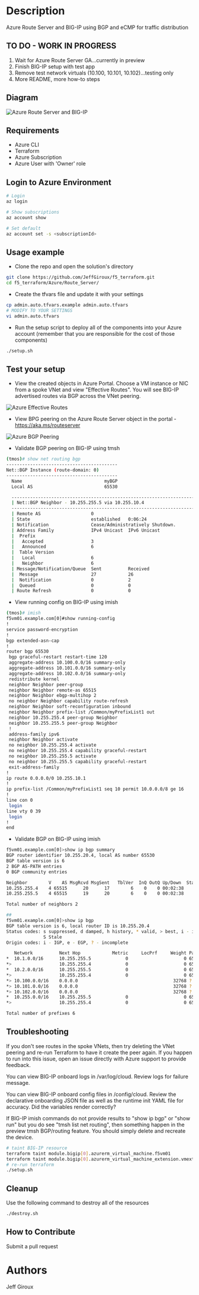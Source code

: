 # Description
Azure Route Server and BIG-IP using BGP and eCMP for traffic distribution

## TO DO - WORK IN PROGRESS
1. Wait for Azure Route Server GA...currently in preview
2. Finish BIG-IP setup with test app
3. Remove test network virtuals (10.100, 10.101, 10.102)...testing only
4. More README, more how-to steps

## Diagram

![Azure Route Server and BIG-IP](images/azure-route-server-overview.png)

## Requirements

- Azure CLI
- Terraform
- Azure Subscription
- Azure User with 'Owner' role

## Login to Azure Environment

```bash
# Login
az login

# Show subscriptions
az account show

# Set default
az account set -s <subscriptionId>
```

## Usage example

- Clone the repo and open the solution's directory
```bash
git clone https://github.com/JeffGiroux/f5_terraform.git
cd f5_terraform/Azure/Route_Server/
```

- Create the tfvars file and update it with your settings

```bash
cp admin.auto.tfvars.example admin.auto.tfvars
# MODIFY TO YOUR SETTINGS
vi admin.auto.tfvars
```

- Run the setup script to deploy all of the components into your Azure account (remember that you are responsible for the cost of those components)

```bash
./setup.sh
```

## Test your setup

- View the created objects in Azure Portal. Choose a VM instance or NIC from a spoke VNet and view "Effective Routes". You will see BIG-IP advertised routes via BGP across the VNet peering.

![Azure Effective Routes](images/azure-effective-routes.png)

- View BPG peering on the Azure Route Server object in the portal - https://aka.ms/routeserver

![Azure BGP Peering](images/azure-bgp-peering.png)

- Validate BGP peering on BIG-IP using tmsh
```bash
(tmos)# show net routing bgp
------------------------------------------
Net::BGP Instance (route-domain: 0)
------------------------------------------
  Name                               myBGP
  Local AS                           65530

  ----------------------------------------------------------------------------
  | Net::BGP Neighbor - 10.255.255.5 via 10.255.10.4
  ----------------------------------------------------------------------------
  | Remote AS                   0           
  | State                       established   0:06:24
  | Notification                Cease/Administratively Shutdown.
  | Address Family              IPv4 Unicast  IPv6 Unicast
  |  Prefix                   
  |   Accepted                  3              
  |   Announced                 6              
  |  Table Version            
  |   Local                     6              
  |   Neighbor                  6              
  | Message/Notification/Queue  Sent          Received
  |  Message                    27            26
  |  Notification               0             2
  |  Queued                     0             0
  | Route Refresh               0             0
```

- View running config on BIG-IP using imish
```bash
(tmos)# imish
f5vm01.example.com[0]#show running-config 
!
service password-encryption
!
bgp extended-asn-cap 
!
router bgp 65530
 bgp graceful-restart restart-time 120
 aggregate-address 10.100.0.0/16 summary-only
 aggregate-address 10.101.0.0/16 summary-only
 aggregate-address 10.102.0.0/16 summary-only
 redistribute kernel
 neighbor Neighbor peer-group
 neighbor Neighbor remote-as 65515
 neighbor Neighbor ebgp-multihop 2
 no neighbor Neighbor capability route-refresh
 neighbor Neighbor soft-reconfiguration inbound
 neighbor Neighbor prefix-list /Common/myPrefixList1 out
 neighbor 10.255.255.4 peer-group Neighbor
 neighbor 10.255.255.5 peer-group Neighbor
 !
 address-family ipv6
 neighbor Neighbor activate
 no neighbor 10.255.255.4 activate
 no neighbor 10.255.255.4 capability graceful-restart
 no neighbor 10.255.255.5 activate
 no neighbor 10.255.255.5 capability graceful-restart
 exit-address-family
!
ip route 0.0.0.0/0 10.255.10.1
!
ip prefix-list /Common/myPrefixList1 seq 10 permit 10.0.0.0/8 ge 16
!
line con 0
 login
line vty 0 39
 login
!
end
```

- Validate BGP on BIG-IP using imish
```bash
f5vm01.example.com[0]>show ip bgp summary
BGP router identifier 10.255.20.4, local AS number 65530
BGP table version is 6
2 BGP AS-PATH entries
0 BGP community entries

Neighbor        V    AS MsgRcvd MsgSent   TblVer  InQ OutQ Up/Down  State/PfxRcd
10.255.255.4    4 65515      20      17        6    0    0 00:02:38        3
10.255.255.5    4 65515      19      20        6    0    0 00:02:38        3

Total number of neighbors 2

##
f5vm01.example.com[0]>show ip bgp
BGP table version is 6, local router ID is 10.255.20.4
Status codes: s suppressed, d damped, h history, * valid, > best, i - internal, l - labeled
              S Stale
Origin codes: i - IGP, e - EGP, ? - incomplete

   Network          Next Hop            Metric     LocPrf     Weight Path
*  10.1.0.0/16      10.255.255.5             0                     0 65515 i
*>                  10.255.255.4             0                     0 65515 i
*  10.2.0.0/16      10.255.255.5             0                     0 65515 i
*>                  10.255.255.4             0                     0 65515 i
*> 10.100.0.0/16    0.0.0.0                                    32768 ?
*> 10.101.0.0/16    0.0.0.0                                    32768 ?
*> 10.102.0.0/16    0.0.0.0                                    32768 ?
*  10.255.0.0/16    10.255.255.5             0                     0 65515 i
*>                  10.255.255.4             0                     0 65515 i

Total number of prefixes 6
```

## Troubleshooting
If you don't see routes in the spoke VNets, then try deleting the VNet peering and re-run Terraform to have it create the peer again. If you happen to run into this issue, open an issue directly with Azure support to provide feedback.

You can view BIG-IP onboard logs in /var/log/cloud. Review logs for failure message.

You can view BIG-IP onboard config files in /config/cloud. Review the declarative onboarding JSON file as well as the runtime init YAML file for accuracy. Did the variables render correctly?

If BIG-IP imish commands do not provide results to "show ip bgp" or "show run" but you do see "tmsh list net routing", then something happen in the preview tmsh BGP/routing feature. You should simply delete and recreate the device.
```bash
# taint BIG-IP resource
terraform taint module.bigip[0].azurerm_virtual_machine.f5vm01
terraform taint module.bigip[0].azurerm_virtual_machine_extension.vmext
# re-run terraform
./setup.sh
```

## Cleanup
Use the following command to destroy all of the resources

```bash
./destroy.sh
```

## How to Contribute

Submit a pull request

# Authors
Jeff Giroux
